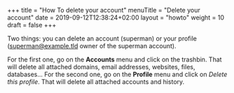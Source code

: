 +++
title = "How To delete your account"
menuTitle = "Delete your account"
date = 2019-09-12T12:38:24+02:00
layout = "howto"
weight = 10
draft = false
+++

Two things: you can delete an account (superman) or your profile (superman@example.tld owner of the superman account).

For the first one, go on the **Accounts** menu and click on the trashbin. That will delete all attached domains, email addresses, websites, files, databases...
For the second one, go on the **Profile** menu and click on _Delete this profile_. That will delete all attached accounts and history.
